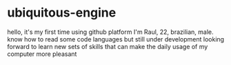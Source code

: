 # ubiquitous-engine
hello, it's my first time using github platform
I'm Raul, 22, brazilian, male.
know how to read some code languages but still under development
looking forward to learn new sets of skills that can make the daily usage of my computer more pleasant
